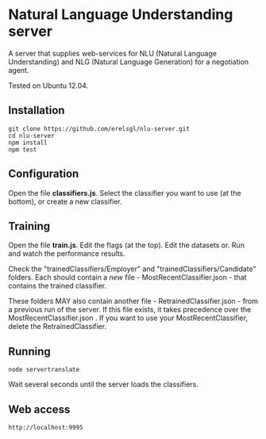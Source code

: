 # Natural Language Understanding server

A server that supplies web-services for NLU (Natural Language Understanding) and NLG (Natural Language Generation) for a negotiation agent.

Tested on Ubuntu 12.04.


## Installation

	git clone https://github.com/erelsgl/nlu-server.git
	cd nlu-server
	npm install
	npm test


## Configuration

Open the file **classifiers.js**. Select the classifier you want to use (at the bottom), or create a new classifier.


## Training

Open the file **train.js**. Edit the flags (at the top). Edit the datasets or. Run and watch the performance results.

Check the "trainedClassifiers/Employer" and  "trainedClassifiers/Candidate" folders. Each should contain a *new* file - MostRecentClassifier.json - that contains the trained classifier.

These folders MAY also contain another file - RetrainedClassifier.json - from a previous run of the server. If this file exists, it takes precedence over the MostRecentClassifier.json . 
If you want to use your MostRecentClassifier, delete the RetrainedClassifier. 


## Running

	node servertranslate

Wait several seconds until the server loads the classifiers.


## Web access

	http://localhost:9995
